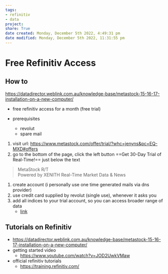 ```yaml
---  
tags:  
- refinitiv  
- data  
project:  
share: True  
date created: Monday, December 5th 2022, 4:49:31 pm  
date modified: Monday, December 5th 2022, 11:31:55 pm  
---  
```

# Free Refinitiv Access  
  
## How to  
  
<https://datadirector.weblink.com.au/knowledge-base/metastock-15-16-17-installation-on-a-new-computer/>  
- free refinitiv access for a month (free trial)  
  
- prerequisites  
	- revolut  
	- spare mail  
  
1. visit url: <https://www.metastock.com/offer/trial/?whc=jenyns&pc=EQ-MXD#offers>  
2. go to the bottom of the page, click the left button ==Get 30-Day Trial of Real-Time!== just below the text  
>MetaStock R/T  
>Powered by XENITH Real-Time Market Data & News  
  
1. create account (i personally use one time generated mails via dns provider)  
2. use credit card supplied by revolut (single use), whenever it asks you  
3. add all indices to your trial account, so you can access broader range of data  
	- [link](https://www.metastock.com/cart/?c=&p=&i=&add=M%2CEXCH-ABDH%2CEXCH-JORD%2CEXCH-ADE%2CEXCH-GRCE%2CEXCH-BFRT%2CEXCH-BFI%2CEXCH-LEBN%2CEXCH-MV1%2CEXCH-ESSE%2CEXCH-MC1%2CEXCH-ISH%2CEXCH-BRA%2CEXCH-BUCH%2CEXCH-BU1%2CEXCH-CAS%2CEXCH-MDXI%2CEXCH-CYS%2CEXCH-IBO%2CEXCH-DBIR%2CEXCH-VOLI%2CEXCH-DID%2CEXCH-SF9%2CEXCH-DOW%2CEXCH-DUFI%2CEXCH-DUMR%2CEXCH-EGYP%2CEXCH-CU2%2CEXCH-EUAI%2CEXCH-ENS%2CEXCH-ESM%2CEXCH-ERNP%2CEXCH-EL2%2CEXCH-EES%2CEXCH-FTSE%2CEXCH-ATI%2CEXCH-DBSP%2CEXCH-DBSQ%2CEXCH-IBX%2CEXCH-ISTQ%2CEXCH-IFO%2CEXCH-IT%2CEXCH-JNB%2CEXCH-JSI%2CEXCH-KAZ%2CEXCH-LSE2D%2CEXCH-LSE2I%2CEXCH-UK%2CEXCH-SEQI%2CEXCH-LIX%2CEXCH-LUX%2CEXCH-MS1%2CEXCH-MEC%2CEXCH-MEE%2CEXCH-MEF%2CEXCH-MSI%2CEXCH-MU1%2CEXCH-NRB%2CEXCH-TLX%2CEXCH-OME1%2CEXCH-VINX%2CEXCH-NIN%2CEXCH-NG%2CEXCH-NIX%2CEXCH-NGIF%2CEXCH-PRI%2CEXCH-PRA%2CEXCH-QATA%2CEXCH-RTB%2CEXCH-SAUD%2CEXCH-SCT%2CEXCH-SSB%2CEXCH-CH%2CEXCH-SWXE%2CEXCH-STOX%2CEXCH-IL%2CEXCH-TUN%2CEXCH-VSX%2CEXCH-PL%2CEXCH-WBAG%2CEXCH-CCY%2CEXCH-CYD%2CEXCH-CR1%2CEXCH-DGC%2CEXCH-PE2%2CEXCH-EXP%2CEXCH-EEC%2CEXCH-EUE%2CEXCH-ENX%2CEXCH-JSCD%2CEXCH-JSED%2CEXCH-SDD%2CEXCH-LIE%2CEXCH-LME%2CEXCH-OMXD%2CEXCH-PGM%2CEXCH-IPE%2CEXCH-COLO%2CEXCH-MEX%2CEXCH-NQI%2CEXCH-SB3%2CEXCH-SA8%2CEXCH-SB6%2CEXCH-SB4%2CEXCH-SB8%2CEXCH-NYSE%2CEXCH-NQLL%2CEXCH-NQ%2CEXCH-AMEX%2CEXCH-AR%2CEXCH-BR%2CEXCH-RRTI%2CEXCH-CL%2CEXCH-PINK%2CEXCH-BRBF%2CEXCH-CMX%2CEXCH-BEC%2CEXCH-CBM%2CEXCH-CSV%2CEXCH-WCE%2CEXCH-MDE%2CEXCH-MGE%2CEXCH-CBOT%2CEXCH-CME%2CEXCH-CSCE%2CEXCH-NYMX%2CEXCH-OPRA%2CEXCH-CBOE%2CEXCH-CMSP%2CEXCH-CEC%2CEXCH-BSR%2CEXCH-BSD%2CEXCH-BSI%2CEXCH-BMX%2CEXCH-CFX%2CEXCH-DLC%2CEXCH-DG2%2CEXCH-HSI%2CEXCH-KSE%2CEXCH-KOSD%2CEXCH-KIG%2CEXCH-KDA%2CEXCH-MCR%2CEXCH-MCXI%2CEXCH-NCX%2CEXCH-NFT%2CEXCH-NCU%2CEXCH-INSE%2CEXCH-NSS%2CEXCH-OS64%2CEXCH-SHFE%2CEXCH-TCEB%2CEXCH-TFF%2CEXCH-HC%2CEXCH-SX%2CEXCH-SYDF%2C&bc=M&edp=EK-EURO-M%2CEK-NAME-DISC-M%2CEK-WFUT-DISC-M&dbg=&ex=EXCH-ABDH&ex=EXCH-JORD&ex=EXCH-ADE&ex=EXCH-GRCE&ex=EXCH-BFRT&ex=EXCH-BFI&ex=EXCH-LEBN&ex=EXCH-MV1&ex=EXCH-ESSE&ex=EXCH-MC1&ex=EXCH-ISH&ex=EXCH-BRA&ex=EXCH-BUCH&ex=EXCH-BU1&ex=EXCH-CAS&ex=EXCH-MDXI&ex=EXCH-CYS&ex=EXCH-IBO&ex=EXCH-DBIR&ex=EXCH-VOLI&ex=EXCH-DID&ex=EXCH-SF9&ex=EXCH-DOW&ex=EXCH-DUFI&ex=EXCH-DUMR&ex=EXCH-EGYP&ex=EXCH-CU2&ex=EXCH-EUAI&ex=EXCH-ENS&ex=EXCH-ESM&ex=EXCH-ERNP&ex=EXCH-EL2&ex=EXCH-EES&ex=EXCH-FTSE&ex=EXCH-ATI&ex=EXCH-DBSP&ex=EXCH-DBSQ&ex=EXCH-IBX&ex=EXCH-ISTQ&ex=EXCH-IFO&ex=EXCH-IT&ex=EXCH-JNB&ex=EXCH-JSI&ex=EXCH-KAZ&ex=EXCH-LSE2D&ex=EXCH-LSE2I&ex=EXCH-UK&ex=EXCH-SEQI&ex=EXCH-LIX&ex=EXCH-LUX&ex=EXCH-MS1&ex=EXCH-MEC&ex=EXCH-MEE&ex=EXCH-MEF&ex=EXCH-MSI&ex=EXCH-MU1&ex=EXCH-NRB&ex=EXCH-TLX&ex=EXCH-OME1&ex=EXCH-VINX&ex=EXCH-NIN&ex=EXCH-NG&ex=EXCH-NIX&EXCH-NIX=on&ex=EXCH-NGIF&ex=EXCH-PRI&ex=EXCH-PRA&ex=EXCH-QATA&ex=EXCH-RTB&ex=EXCH-SAUD&ex=EXCH-SCT&ex=EXCH-SSB&ex=EXCH-CH&ex=EXCH-SWXE&ex=EXCH-STOX&ex=EXCH-IL&ex=EXCH-TUN&ex=EXCH-VSX&ex=EXCH-PL&ex=EXCH-WBAG&ex=EXCH-CCY&ex=EXCH-CYD&ex=EXCH-CR1&ex=EXCH-DGC&ex=EXCH-PE2&ex=EXCH-EXP&ex=EXCH-EEC&ex=EXCH-EUE&ex=EXCH-ENX&ex=EXCH-JSCD&ex=EXCH-JSED&ex=EXCH-SDD&ex=EXCH-LIE&ex=EXCH-LME&EXCH-LME=on&ex=EXCH-OMXD&ex=EXCH-PGM&ex=EXCH-IPE&ex=EXCH-COLO&ex=EXCH-MEX&ex=EXCH-NQI&ex=EXCH-SB3&ex=EXCH-SA8&ex=EXCH-SB6&ex=EXCH-SB4&ex=EXCH-SB8&ex=EXCH-NYSE&ex=EXCH-NQLL&ex=EXCH-NQ&ex=EXCH-AMEX&ex=EXCH-AR&ex=EXCH-BR&ex=EXCH-RRTI&ex=EXCH-CL&ex=EXCH-PINK&ex=EXCH-BRBF&ex=EXCH-CMX&ex=EXCH-BEC&ex=EXCH-CBM&ex=EXCH-CSV&ex=EXCH-WCE&ex=EXCH-MDE&ex=EXCH-MGE&ex=EXCH-CBOT&ex=EXCH-CME&EXCH-CME=on&ex=EXCH-CSCE&ex=EXCH-NYMX&ex=EXCH-OPRA&ex=EXCH-CBOE&ex=EXCH-CMSP&ex=EXCH-CEC&ex=EXCH-BSR&ex=EXCH-BSD&ex=EXCH-BSI&ex=EXCH-BMX&ex=EXCH-CFX&ex=EXCH-DLC&ex=EXCH-DG2&ex=EXCH-HSI&ex=EXCH-KSE&ex=EXCH-KOSD&ex=EXCH-KIG&ex=EXCH-KDA&ex=EXCH-MCR&ex=EXCH-MCXI&ex=EXCH-NCX&ex=EXCH-NFT&ex=EXCH-NCU&ex=EXCH-INSE&ex=EXCH-NSS&ex=EXCH-OS64&ex=EXCH-SHFE&ex=EXCH-TCEB&ex=EXCH-TFF&ex=EXCH-HC&ex=EXCH-SX&ex=EXCH-SYDF&dp=&ao=&ms=)  
  
## Tutorials on Refinitiv  
- <https://datadirector.weblink.com.au/knowledge-base/metastock-15-16-17-installation-on-a-new-computer/>  
- getting started video  
	- <https://www.youtube.com/watch?v=JOD2UwkVMaw>  
- official refinitiv tutorials  
	- <https://training.refinitiv.com/>